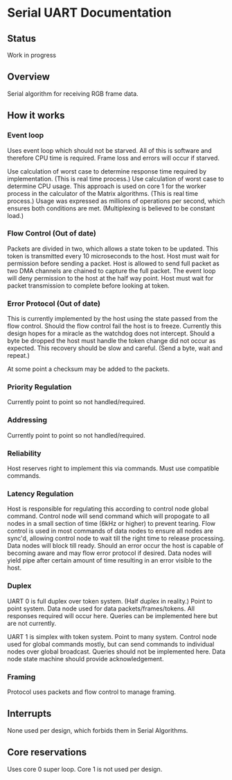 # Serial UART Documentation

## Status
Work in progress

## Overview
Serial algorithm for receiving RGB frame data.

## How it works
### Event loop
Uses event loop which should not be starved. All of this is software and therefore CPU time is required. Frame loss and errors will occur if starved.

Use calculation of worst case to determine response time required by implementation. (This is real time process.) Use calculation of worst case to determine CPU usage. This approach is used on core 1 for the worker process in the calculator of the Matrix algorithms. (This is real time process.) Usage was expressed as millions of operations per second, which ensures both conditions are met. (Multiplexing is believed to be constant load.)

### Flow Control (Out of date)
Packets are divided in two, which allows a state token to be updated. This token is transmitted every 10 microseconds to the host. Host must wait for permission before sending a packet. Host is allowed to send full packet as two DMA channels are chained to capture the full packet. The event loop will deny permission to the host at the half way point. Host must wait for packet transmission to complete before looking at token.

### Error Protocol (Out of date)
This is currently implemented by the host using the state passed from the flow control. Should the flow control fail the host is to freeze. Currently this design hopes for a miracle as the watchdog does not intercept. Should a byte be dropped the host must handle the token change did not occur as expected. This recovery should be slow and careful. (Send a byte, wait and repeat.)

At some point a checksum may be added to the packets.

### Priority Regulation
Currently point to point so not handled/required.

### Addressing
Currently point to point so not handled/required.

### Reliability
Host reserves right to implement this via commands. Must use compatible commands.

### Latency Regulation
Host is responsible for regulating this according to control node global command. Control node will send command which will propogate to all nodes in a small section of time (6kHz or higher) to prevent tearing. Flow control is used in most commands of data nodes to ensure all nodes are sync'd, allowing control node to wait till the right time to release processing. Data nodes will block till ready. Should an error occur the host is capable of becoming aware and may flow error protocol if desired. Data nodes will yield pipe after certain amount of time resulting in an error visible to the host.

### Duplex
UART 0 is full duplex over token system. (Half duplex in reality.) Point to point system. Data node used for data packets/frames/tokens. All responses required will occur here. Queries can be implemented here but are not currently.

UART 1 is simplex with token system. Point to many system. Control node used for global commands mostly, but can send commands to individual nodes over global broadcast. Queries should not be implemented here. Data node state machine should provide acknowledgement.

### Framing
Protocol uses packets and flow control to manage framing.

## Interrupts
None used per design, which forbids them in Serial Algorithms.

## Core reservations
Uses core 0 super loop. Core 1 is not used per design.